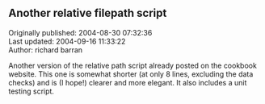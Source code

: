 ## Another relative filepath script  
Originally published: 2004-08-30 07:32:36  
Last updated: 2004-09-16 11:33:22  
Author: richard barran  
  
Another version of the relative path script already posted on the cookbook website. This one is somewhat shorter (at only 8 lines, excluding the data checks) and is (I hope!) clearer and more elegant.
It also includes a unit testing script.
